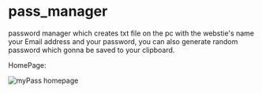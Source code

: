 # pass_manager
password manager which creates txt file on the pc with the webstie's name your Email address and your password, you can also generate random password which gonna be saved to your clipboard.

HomePage:

![myPass homepage](https://user-images.githubusercontent.com/29983344/152199878-44330101-d0ae-4266-a07f-d03c806690e2.png)
